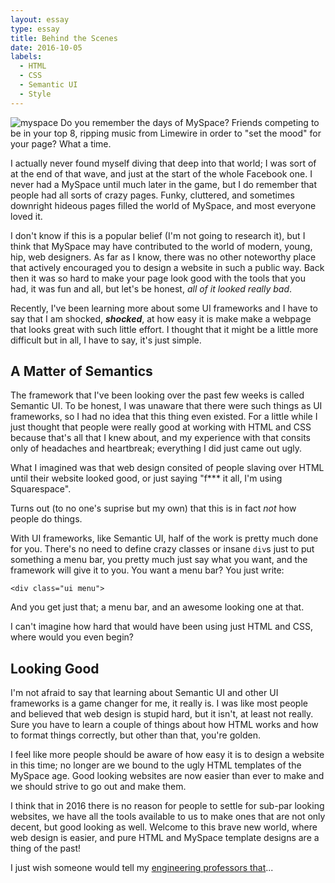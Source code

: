```yaml
---
layout: essay
type: essay
title: Behind the Scenes
date: 2016-10-05
labels:
  - HTML
  - CSS
  - Semantic UI
  - Style
---
```

<img class="ui large left floated rounded image" src="http://www.indezine.com/articles/images/forgetcolortheory03.jpg" alt="myspace">
Do you remember the days of MySpace? Friends competing to be in your top 8, ripping music from Limewire in order to "set the mood" for your page? What a time. 

I actually never found myself diving that deep into that world; I was sort of at the end of that wave, and just at the start of the whole Facebook one. I never had a MySpace until much later in the game, but I do remember that people had all sorts of crazy pages. Funky, cluttered, and sometimes downright hideous pages filled the world of MySpace, and most everyone loved it. 

I don't know if this is a popular belief (I'm not going to research it), but I think that MySpace may have contributed to the world of modern, young, hip, web designers. As far as I know, there was no other noteworthy place that actively encouraged you to design a website in such a public way. Back then it was so hard to make your page look good with the tools that you had, it was fun and all, but let's be honest, <i>all of it looked really bad</i>.

Recently, I've been learning more about some UI frameworks and I have to say that I am shocked, <i><b>shocked</b></i>, at how easy it is make make a webpage that looks great with such little effort. I thought that it might be a little more difficult but in all, I have to say, it's just simple.

## A Matter of Semantics 

The framework that I've been looking over the past few weeks is called Semantic UI. To be honest, I was unaware that there were such things as UI frameworks, so I had no idea that this thing even existed. For a little while I just thought that people were really good at working with HTML and CSS because that's all that I knew about, and my experience with that consits only of headaches and heartbreak; everything I did just came out ugly.

What I imagined was that web design consited of people slaving over HTML until their website looked good, or just saying "f*** it all, I'm using Squarespace". 

Turns out (to no one's suprise but my own) that this is in fact <i>not</i> how people do things.

With UI frameworks, like Semantic UI, half of the work is pretty much done for you. There's no need to define crazy classes or insane ```div```s just to put something a menu bar, you pretty much just say what you want, and the framework will give it to you. You want a menu bar? You just write:

```<div class="ui menu">```

And you get just that; a menu bar, and an awesome looking one at that.

I can't imagine how hard that would have been using just HTML and CSS, where would you even begin? 

## Looking Good

I'm not afraid to say that learning about Semantic UI and other UI frameworks is a game changer for me, it really is. I was like most people and believed that web design is stupid hard, but it isn't, at least not really. Sure you have to learn a couple of things about how HTML works and how to format things correctly, but other than that, you're golden.

I feel like more people should be aware of how easy it is to design a website in this time; no longer are we bound to the ugly HTML templates of the MySpace age. Good looking websites are now easier than ever to make and we should strive to go out and make them.

I think that in 2016 there is no reason for people to settle for sub-par looking websites, we have all the tools available to us to make ones that are not only decent, but good looking as well. Welcome to this brave new world, where web design is easier, and pure HTML and MySpace template designs are a thing of the past!

I just wish someone would tell my <a href="http://www-ee.eng.hawaii.edu/~tep/EE160/">engineering professors that</a>...
